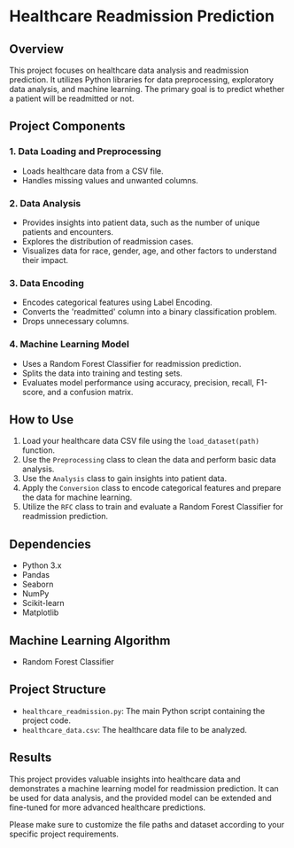 # Healthcare Readmission Prediction

## Overview
This project focuses on healthcare data analysis and readmission prediction. It utilizes Python libraries for data preprocessing, exploratory data analysis, and machine learning. The primary goal is to predict whether a patient will be readmitted or not.

## Project Components

### 1. Data Loading and Preprocessing
- Loads healthcare data from a CSV file.
- Handles missing values and unwanted columns.

### 2. Data Analysis
- Provides insights into patient data, such as the number of unique patients and encounters.
- Explores the distribution of readmission cases.
- Visualizes data for race, gender, age, and other factors to understand their impact.

### 3. Data Encoding
- Encodes categorical features using Label Encoding.
- Converts the 'readmitted' column into a binary classification problem.
- Drops unnecessary columns.

### 4. Machine Learning Model
- Uses a Random Forest Classifier for readmission prediction.
- Splits the data into training and testing sets.
- Evaluates model performance using accuracy, precision, recall, F1-score, and a confusion matrix.

## How to Use
1. Load your healthcare data CSV file using the `load_dataset(path)` function.
2. Use the `Preprocessing` class to clean the data and perform basic data analysis.
3. Use the `Analysis` class to gain insights into patient data.
4. Apply the `Conversion` class to encode categorical features and prepare the data for machine learning.
5. Utilize the `RFC` class to train and evaluate a Random Forest Classifier for readmission prediction.

## Dependencies
- Python 3.x
- Pandas
- Seaborn
- NumPy
- Scikit-learn
- Matplotlib

## Machine Learning Algorithm
-  Random Forest Classifier
  
## Project Structure
- `healthcare_readmission.py`: The main Python script containing the project code.
- `healthcare_data.csv`: The healthcare data file to be analyzed.

## Results
This project provides valuable insights into healthcare data and demonstrates a machine learning model for readmission prediction. It can be used for data analysis, and the provided model can be extended and fine-tuned for more advanced healthcare predictions.

Please make sure to customize the file paths and dataset according to your specific project requirements.
